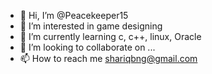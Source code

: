 - 👋 Hi, I’m @Peacekeeper15
- 👀 I’m interested in game designing 
- 🌱 I’m currently learning c, c++, linux, Oracle
- 💞️ I’m looking to collaborate on ...
- 📫 How to reach me shariqbng@gmail.com

<!---
Peacekeeper15/Peacekeeper15 is a ✨ special ✨ repository because its `README.md` (this file) appears on your GitHub profile.
You can click the Preview link to take a look at your changes.
--->
